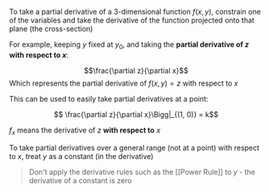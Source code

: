 To take a partial derivative of a 3-dimensional function $f(x, y)$, constrain one of the variables and take the derivative of the function projected onto that plane (the cross-section)

For example, keeping $y$ fixed at $y_0$, and taking the **partial derivative of $z$ with respect to $x$**:

$$\frac{\partial z}{\partial x}$$
Which represents the partial derivative of $f(x, y)=z$ with respect to $x$

This can be used to easily take partial derivatives at a point:

$$
\frac{\partial z}{\partial x}\Bigg|_{(1, 0)} = k$$

$f_x$ means the derivative of $z$ **with respect to** $x$

To take partial derivatives over a general range (not at a point) with respect to $x$, treat $y$ as a constant (in the derivative)

> Don't apply the derivative rules such as the [[Power Rule]] to $y$ - the derivative of a constant is zero

